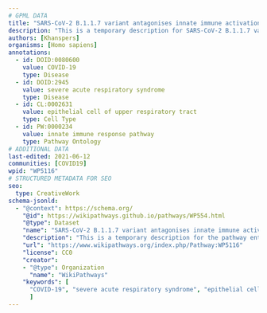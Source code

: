 ```yaml
---
# GPML DATA
title: "SARS-CoV-2 B.1.1.7 variant antagonises innate immune activation"
description: "This is a temporary description for SARS-CoV-2 B.1.1.7 variant antagonises innate immune activation"
authors: [Khanspers]
organisms: [Homo sapiens]
annotations:
  - id: DOID:0080600
    value: COVID-19
    type: Disease
  - id: DOID:2945
    value: severe acute respiratory syndrome
    type: Disease
  - id: CL:0002631
    value: epithelial cell of upper respiratory tract
    type: Cell Type
  - id: PW:0000234
    value: innate immune response pathway
    type: Pathway Ontology
# ADDITIONAL DATA
last-edited: 2021-06-12
communities: [COVID19]
wpid: "WP5116"
# STRUCTURED METADATA FOR SEO
seo:
  type: CreativeWork
schema-jsonld:
  - "@context": https://schema.org/
    "@id": https://wikipathways.github.io/pathways/WP554.html
    "@type": Dataset
    "name": "SARS-CoV-2 B.1.1.7 variant antagonises innate immune activation"
    "description": "This is a temporary description for the pathway entitled: SARS-CoV-2 B.1.1.7 variant antagonises innate immune activation"
    "url": "https://www.wikipathways.org/index.php/Pathway:WP5116"
    "license": CC0
    "creator":
    - "@type": Organization
      "name": "WikiPathways"
    "keywords": [
      "COVID-19", "severe acute respiratory syndrome", "epithelial cell of upper respiratory tract", "innate immune response pathway",
      ]
---
```

